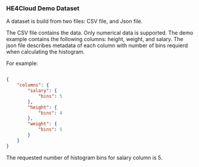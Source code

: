 ### HE4Cloud Demo Dataset

A dataset is build from two files: CSV file, and Json file.

The CSV file contains the data. Only numerical data is supported. The demo example contains the following columns: height, weight, and salary.
The json file describes metadata of each column with number of bins requierd when calculating the histogram. 

For example: 

```json

{
    "columns": {
        "salary": {
            "bins": 5
        },
        "height": {
            "bins": 4
        },
        "weight": {
            "bins": 5
        }
    }
}

``` 

The requested number of histogram bins for salary column is 5.
